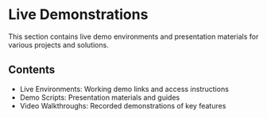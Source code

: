 # Live Demonstrations

This section contains live demo environments and presentation materials for various projects and solutions.

## Contents
- Live Environments: Working demo links and access instructions
- Demo Scripts: Presentation materials and guides
- Video Walkthroughs: Recorded demonstrations of key features
